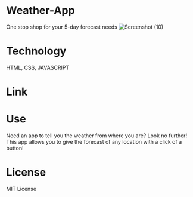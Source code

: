 # Weather-App
One stop shop for your 5-day forecast needs
![Screenshot (10)](https://user-images.githubusercontent.com/86333093/148129777-d0b43959-ae50-4463-8bbc-8a2e682953d2.png)

# Technology 
HTML, CSS, JAVASCRIPT

# Link

# Use
Need an app to tell you the weather from where you are? Look no further! This app allows you to give the forecast of any location with a click of a button!

# License 
MIT License


